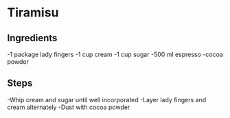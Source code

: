 # Tiramisu
## Ingredients
-1 package lady fingers
-1 cup cream
-1 cup sugar
-500 ml espresso
-cocoa powder

## Steps
-Whip cream and sugar until well incorporated 
-Layer lady fingers and cream alternately
-Dust with cocoa powder

